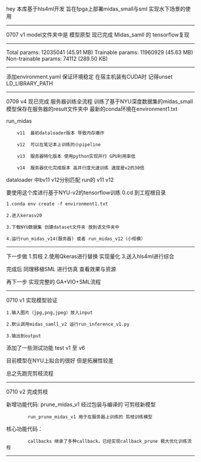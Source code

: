hey 本库基于hls4ml开发 旨在fpga上部署midas_small与sml 实现水下场景的使用
******************************************************
0707 v1
model文件夹中是 模型原型 
现已完成 Midas_samll 的 tensorflow复现
******************************************************
Total params: 12035041 (45.91 MB)
Trainable params: 11960929 (45.63 MB)
Non-trainable params: 74112 (289.50 KB)
******************************************************
添加environment.yaml 保证环境稳定 在宿主机装有CUDA时 记得unset LD_LIBRARY_PATH
******************************************************
0709 v4
现已完成 服务器训练全流程
训练了基于NYU深度数据集的midas_small
模型保存在服务器的result文件夹中
最新的conda环境在environment1.txt

run_midas 
            
        v11  最初dataloader版本 导致内存爆炸
          
        v12  可以在笔记本上训练的小pipeline
          
        v13  服务器特化版本 使用python实现并行 GPU利用率低
          
        v14  服务器优化完成版本 高并行度光速训练 速度是v2的30倍

dataloader 中bv11 v12分别匹配 run的 v11 v12

要使用这个库进行基于NYU-v2的tensorflow训练
    0.cd 到工程根目录
    
    1.conda env create -f environment1.txt
    
    2.进入kerasv20
    
    3.下载NYU数据集 创建dataset文件夹 放到该文件夹中
    
    4.运行run_midas_v14(服务器) 或者 run_midas_v12（小规模）
******************************************************
下一步做 1.剪枝   2.使用Qkeras进行替换 实现量化 3.送入hls4ml进行综合

完成后 同理移植SML 进行仿真 查看效果与资源 

再下一步 实现完整的 GA+VIO+SML流程
******************************************************
0710 v1
实现模型验证

    1.输入图片（jpg,png,jpeg）放入input

    2.默认调用midas_samll_v2 运行run_inference_v1.py

    3.输出到output

添加了一些测试功能 test v1 至 v6

目前模型在NYU上拟合的很好 但是拓展性较差

总之先跑完剪枝流程
******************************************************
0710 v2
完成剪枝

新增功能代码:
            prune_midas_v1 经过包装与编译的 可剪枝新模型

            run_prune_midas_v1 用于在服务器上训练的 剪枝训练模型

核心功能代码：

            callbacks 继承了多种callback，已经实现callback_prune 极大优化训练流程
******************************************************